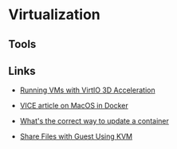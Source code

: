 # Virtualization

## Tools

## Links

- [Running VMs with VirtIO 3D Acceleration](https://ryan.himmelwright.net/post/virtio-3d-vms/)

- [VICE article on MacOS in Docker](https://www.vice.com/en/article/akdmb8/open-source-app-lets-anyone-create-a-virtual-army-of-hackintoshes)

- [What's the correct way to update a container](https://www.reddit.com/r/docker/comments/g9kzgr/whats_the_correct_way_to_update_a_container/)

- [Share Files with Guest Using KVM](https://www.linux-kvm.org/page/9p_virtio)